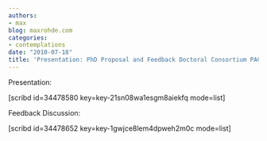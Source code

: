 ```yaml
---
authors:
- max
blog: maxrohde.com
categories:
- contemplations
date: "2010-07-18"
title: 'Presentation: PhD Proposal and Feedback Doctoral Consortium PACIS 2010'
---
```


Presentation:

\[scribd id=34478580 key=key-21sn08wa1esgm8aiekfq mode=list\]

Feedback Discussion:

\[scribd id=34478652 key=key-1gwjce8lem4dpweh2m0c mode=list\]